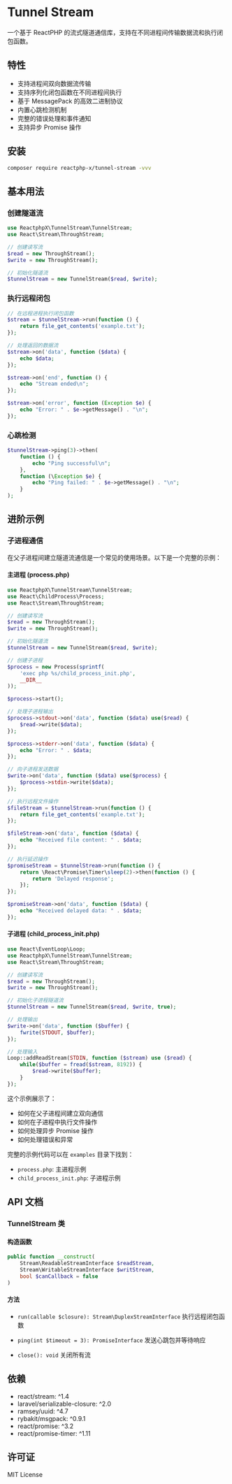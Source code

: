 # Tunnel Stream

一个基于 ReactPHP 的流式隧道通信库，支持在不同进程间传输数据流和执行闭包函数。

## 特性

- 支持进程间双向数据流传输
- 支持序列化闭包函数在不同进程间执行
- 基于 MessagePack 的高效二进制协议
- 内置心跳检测机制
- 完整的错误处理和事件通知
- 支持异步 Promise 操作

## 安装

```bash
composer require reactphp-x/tunnel-stream -vvv
```

## 基本用法

### 创建隧道流

```php
use ReactphpX\TunnelStream\TunnelStream;
use React\Stream\ThroughStream;

// 创建读写流
$read = new ThroughStream();
$write = new ThroughStream();

// 初始化隧道流
$tunnelStream = new TunnelStream($read, $write);
```

### 执行远程闭包

```php
// 在远程进程执行闭包函数
$stream = $tunnelStream->run(function () {
    return file_get_contents('example.txt');
});

// 处理返回的数据流
$stream->on('data', function ($data) {
    echo $data;
});

$stream->on('end', function () {
    echo "Stream ended\n";
});

$stream->on('error', function (Exception $e) {
    echo "Error: " . $e->getMessage() . "\n";
});
```

### 心跳检测

```php
$tunnelStream->ping(3)->then(
    function () {
        echo "Ping successful\n";
    },
    function (\Exception $e) {
        echo "Ping failed: " . $e->getMessage() . "\n";
    }
);
```

## 进阶示例

### 子进程通信

在父子进程间建立隧道流通信是一个常见的使用场景。以下是一个完整的示例：

#### 主进程 (process.php)

```php
use ReactphpX\TunnelStream\TunnelStream;
use React\ChildProcess\Process;
use React\Stream\ThroughStream;

// 创建读写流
$read = new ThroughStream();
$write = new ThroughStream();

// 初始化隧道流
$tunnelStream = new TunnelStream($read, $write);

// 创建子进程
$process = new Process(sprintf(
    'exec php %s/child_process_init.php',
    __DIR__
));

$process->start();

// 处理子进程输出
$process->stdout->on('data', function ($data) use($read) {
    $read->write($data);
});

$process->stderr->on('data', function ($data) {
    echo "Error: " . $data;
});

// 向子进程发送数据
$write->on('data', function ($data) use($process) {
    $process->stdin->write($data);
});

// 执行远程文件操作
$fileStream = $tunnelStream->run(function () {
    return file_get_contents('example.txt');
});

$fileStream->on('data', function ($data) {
    echo "Received file content: " . $data;
});

// 执行延迟操作
$promiseStream = $tunnelStream->run(function () {
    return \React\Promise\Timer\sleep(2)->then(function () {
        return 'Delayed response';
    });
});

$promiseStream->on('data', function ($data) {
    echo "Received delayed data: " . $data;
});
```

#### 子进程 (child_process_init.php)

```php
use React\EventLoop\Loop;
use ReactphpX\TunnelStream\TunnelStream;
use React\Stream\ThroughStream;

// 创建读写流
$read = new ThroughStream();
$write = new ThroughStream();

// 初始化子进程隧道流
$tunnelStream = new TunnelStream($read, $write, true);

// 处理输出
$write->on('data', function ($buffer) {
    fwrite(STDOUT, $buffer);
});

// 处理输入
Loop::addReadStream(STDIN, function ($stream) use ($read) {
    while($buffer = fread($stream, 8192)) {
        $read->write($buffer);
    }
});
```

这个示例展示了：

- 如何在父子进程间建立双向通信
- 如何在子进程中执行文件操作
- 如何处理异步 Promise 操作
- 如何处理错误和异常

完整的示例代码可以在 `examples` 目录下找到：
- `process.php`: 主进程示例
- `child_process_init.php`: 子进程示例

## API 文档

### TunnelStream 类

#### 构造函数

```php
public function __construct(
    Stream\ReadableStreamInterface $readStream,
    Stream\WritableStreamInterface $writStream,
    bool $canCallback = false
)
```

#### 方法

- `run(callable $closure): Stream\DuplexStreamInterface`
  执行远程闭包函数

- `ping(int $timeout = 3): PromiseInterface`
  发送心跳包并等待响应

- `close(): void`
  关闭所有流

## 依赖

- react/stream: ^1.4
- laravel/serializable-closure: ^2.0
- ramsey/uuid: ^4.7
- rybakit/msgpack: ^0.9.1
- react/promise: ^3.2
- react/promise-timer: ^1.11

## 许可证

MIT License